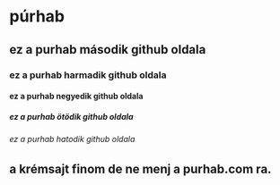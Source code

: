 # púrhab 
## ez a purhab második  github oldala 
### ez a purhab harmadik  github oldala
#### ez a purhab negyedik  github oldala
##### ez a purhab ötödik  github oldala
###### ez a purhab hatodik github oldala
## a krémsajt finom de ne menj a purhab.com ra.